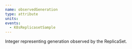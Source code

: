 ```yaml
---
name: observedGeneration
type: attribute
units:
events:
  - K8sReplicasetSample
---
```


Integer representing generation observed by the ReplicaSet.